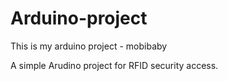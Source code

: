 # Arduino-project
This is my arduino project - mobibaby

A simple Arudino project for RFID security access.
